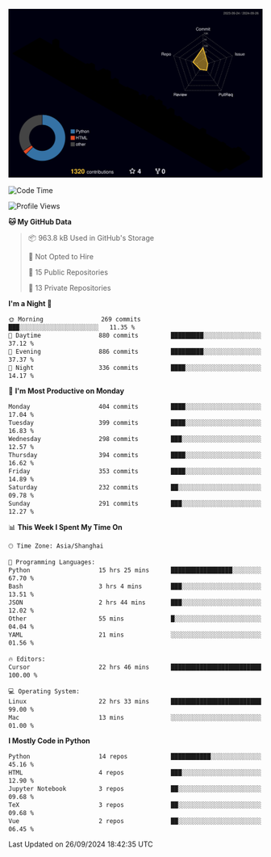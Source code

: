 <!--![](https://raw.githubusercontent.com/BorisYang326/BorisYang326/output/github-contribution-grid-snake-dark.svg) -->
![](./profile-3d-contrib/profile-night-rainbow.svg)
<!--START_SECTION:waka-->
![Code Time](http://img.shields.io/badge/Code%20Time-494%20hrs%2019%20mins-blue)

![Profile Views](http://img.shields.io/badge/Profile%20Views-0-blue)

**🐱 My GitHub Data** 

> 📦 963.8 kB Used in GitHub's Storage 
 > 
> 🚫 Not Opted to Hire
 > 
> 📜 15 Public Repositories 
 > 
> 🔑 13 Private Repositories 
 > 
**I'm a Night 🦉** 

```text
🌞 Morning                269 commits         ███░░░░░░░░░░░░░░░░░░░░░░   11.35 % 
🌆 Daytime                880 commits         █████████░░░░░░░░░░░░░░░░   37.12 % 
🌃 Evening                886 commits         █████████░░░░░░░░░░░░░░░░   37.37 % 
🌙 Night                  336 commits         ████░░░░░░░░░░░░░░░░░░░░░   14.17 % 
```
📅 **I'm Most Productive on Monday** 

```text
Monday                   404 commits         ████░░░░░░░░░░░░░░░░░░░░░   17.04 % 
Tuesday                  399 commits         ████░░░░░░░░░░░░░░░░░░░░░   16.83 % 
Wednesday                298 commits         ███░░░░░░░░░░░░░░░░░░░░░░   12.57 % 
Thursday                 394 commits         ████░░░░░░░░░░░░░░░░░░░░░   16.62 % 
Friday                   353 commits         ████░░░░░░░░░░░░░░░░░░░░░   14.89 % 
Saturday                 232 commits         ██░░░░░░░░░░░░░░░░░░░░░░░   09.78 % 
Sunday                   291 commits         ███░░░░░░░░░░░░░░░░░░░░░░   12.27 % 
```


📊 **This Week I Spent My Time On** 

```text
🕑︎ Time Zone: Asia/Shanghai

💬 Programming Languages: 
Python                   15 hrs 25 mins      █████████████████░░░░░░░░   67.70 % 
Bash                     3 hrs 4 mins        ███░░░░░░░░░░░░░░░░░░░░░░   13.51 % 
JSON                     2 hrs 44 mins       ███░░░░░░░░░░░░░░░░░░░░░░   12.02 % 
Other                    55 mins             █░░░░░░░░░░░░░░░░░░░░░░░░   04.04 % 
YAML                     21 mins             ░░░░░░░░░░░░░░░░░░░░░░░░░   01.56 % 

🔥 Editors: 
Cursor                   22 hrs 46 mins      █████████████████████████   100.00 % 

💻 Operating System: 
Linux                    22 hrs 33 mins      █████████████████████████   99.00 % 
Mac                      13 mins             ░░░░░░░░░░░░░░░░░░░░░░░░░   01.00 % 
```

**I Mostly Code in Python** 

```text
Python                   14 repos            ███████████░░░░░░░░░░░░░░   45.16 % 
HTML                     4 repos             ███░░░░░░░░░░░░░░░░░░░░░░   12.90 % 
Jupyter Notebook         3 repos             ██░░░░░░░░░░░░░░░░░░░░░░░   09.68 % 
TeX                      3 repos             ██░░░░░░░░░░░░░░░░░░░░░░░   09.68 % 
Vue                      2 repos             ██░░░░░░░░░░░░░░░░░░░░░░░   06.45 % 
```




 Last Updated on 26/09/2024 18:42:35 UTC
<!--END_SECTION:waka-->
